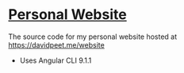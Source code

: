 
# [Personal Website](https://davidpeet.me/website)

The source code for my personal website hosted at https://davidpeet.me/website
- Uses Angular CLI 9.1.1
